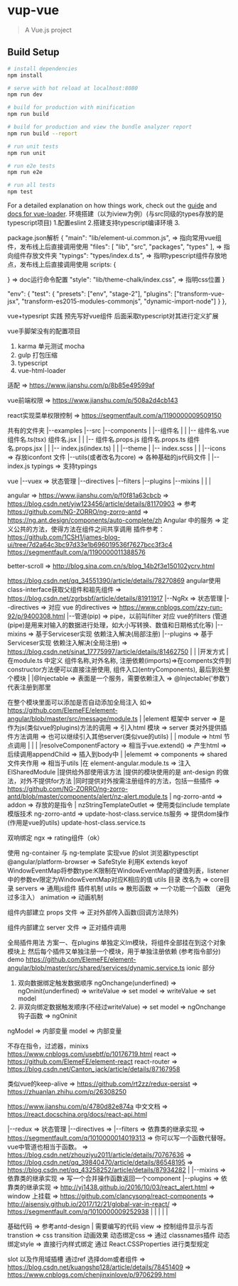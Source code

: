 # vup-vue

> A Vue.js project

## Build Setup

``` bash
# install dependencies
npm install

# serve with hot reload at localhost:8080
npm run dev

# build for production with minification
npm run build

# build for production and view the bundle analyzer report
npm run build --report

# run unit tests
npm run unit

# run e2e tests
npm run e2e

# run all tests
npm test
```

For a detailed explanation on how things work, check out the [guide](http://vuejs-templates.github.io/webpack/) and [docs for vue-loader](http://vuejs.github.io/vue-loader).
环境搭建（以为iview为例）(与src同级的types存放的是typescript项目)
1.配置eslint
2.搭建支持typescript编译环境
3.

package.json解析
{
  "main": "lib/element-ui.common.js", => 指向常用vue组件，发布线上后直接调用使用
  "files": [
    "lib",
    "src",
    "packages",
    "types"
  ], => 指向组件存放文件夹
  "typings": "types/index.d.ts", => 指明typescript组件存放地点，发布线上后直接调用使用
  scripts: {

  }  => doc运行命令配置
  "style": "lib/theme-chalk/index.css", => 指明css位置
}

"env": {
    "test": {
      "presets": ["env", "stage-2"],
      "plugins": ["transform-vue-jsx", "transform-es2015-modules-commonjs", "dynamic-import-node"]
    }
  },

vue+typesript 实践
预先写好vue组件
后面采取typescript对其进行定义扩展

vue手脚架没有的配置项目
1. karma 单元测试 mocha
2. gulp 打包压缩
3. typescript
4. vue-html-loader




适配 => https://www.jianshu.com/p/8b85e49599af

vue前端权限 => https://www.jianshu.com/p/508a2d4cb143

react实现菜单权限控制 => https://segmentfault.com/a/1190000009509150

共有的文件夹
|--examples
|--src
  |--components
  |  |--组件名
  |  |  |-- 组件名.vue 组件名.ts(tsx) 组件名.jsx
  |  |  |-- 组件名.props.js 组件名.props.ts 组件名.props.jsx
  |  |  |-- index.js(index.ts)
  |  |
  |--theme
  |  |-- index.scss
  |  |
  |--icons => 存放iconfont 文件
  |--utils(或者改名为core) => 各种基础的js代码文件
  |  |-- index.js 
typings => 支持typings 


vue
|--vuex => 状态管理
|--directives
|--filters
|--plugins
|--mixins
|
|
|  

angular => https://www.jianshu.com/p/f0f81a63cbcb => https://blog.csdn.net/yjw123456/article/details/81170903 => 参考 https://github.com/NG-ZORRO/ng-zorro-antd => https://ng.ant.design/components/auto-complete/zh
Angular 中的服务 => 定义公共的方法，使得方法在组件之间共享调用
插件参考： https://github.com/1CSH1/james-blog-ui/tree/7d2a64c3bc97d33e1b696019536f7627bcc3f3c4
         https://segmentfault.com/a/1190000011388576

better-scroll => http://blog.sina.com.cn/s/blog_14b2f3e150102ycrv.html

https://blog.csdn.net/qq_34551390/article/details/78270869
angular使用class-interface获取父组件和祖先组件 => https://blog.csdn.net/zgrbsbf/article/details/81911917
|--NgRx => 状态管理
|--directives => 对应 vue 的directives => https://www.cnblogs.com/zzy-run-92/p/9400308.html
|--管道(pip)  => pipe，以前叫filter 对应 vue的filters (管道(pipe)是用来对输入的数据进行处理，如大小写转换、数值和日期格式化等)
|--mixins => 基于Serviceser实现 依赖注入解决(局部注册)
|--plugins => 基于Serviceser实现 依赖注入解决(全局注册) => https://blog.csdn.net/sinat_17775997/article/details/81462750
|
|
|开发方式
| 在module.ts 中定义 组件名称,对外名称, 注册依赖(imports)=>在compents文件到constructor方法便可以直接注册使用, 组件入口(entryComponents), 最后到处整个模块
|
|@Injectable => 表面是一个服务，需要依赖注入 => @Injectable('参数') 代表注册到那里

在整个模块里面可以添加是否自动添加全局注入 如=> https://github.com/ElemeFE/element-angular/blob/master/src/message/module.ts 
|
|element 框架中 server => 是作为js(类似vue的plugins)方法的调用 => 引入html 模块 => server 类对外提供插件方法调用 => 也可以继续引入其他server(类似vue的utils)
|
|              module => html 节点调用
| 
|
|
|resolveComponentFactory => 相当于vue.extend() => 产生html => 后续调用appendChild => 插入到body中
|
|elememt => components => shared 文件夹作用 => 相当于utils 
|在 element-angular.module.ts => 注入ElSharedModule |提供给外部使用该方法
|提供的模块使用的是 ant-design 的做法，对外不提供for方法
|同时提供对外按需注册组件的方法，包括一些插件 => https://github.com/NG-ZORRO/ng-zorro-antd/blob/master/components/alert/nz-alert.module.ts
| ng-zorro-antd => addon => 存放的是指令
| nzStringTemplateOutlet => 使用类似include template 模版技术 
  ng-zorro-antd => update-host-class.service.ts服务 => 提供dom操作(作用是vue的utils)
  update-host-class.service.ts

双响绑定 ngx => rating组件（ok）

使用 ng-container 与 ng-template 实现vue 的slot 
浏览器typesctipt @angular/platform-browser  => SafeStyle 
利用K extends keyof WindowEventMap将参数type:K限制在WindowEventMap的键值列表，listener中的参数ev限定为WindowEventMap对应K相应的值
utils 目录 改名为 => core目录
servers => 通用js组件 插件机制
utils => 散形函数 => 一个功能一个函数 （避免过多注入）
animation => 动画机制


组件内部建立 props 文件 => 正对外部传入函数(回调方法除外)

组件内部建立 server 文件 => 正对插件调用

全局插件用法
方案一、在plugins 单独定义lm模块，将组件全部挂在到这个对象模块上
       然后每个插件又单独注册一个模块，用于单独注册依赖 (参考指令部分)
       demo https://github.com/ElemeFE/element-angular/blob/master/src/shared/services/dynamic.service.ts
       ionic 部分

1. 双向数据绑定触发数据顺序 ngOnchange(underfined) => ngOninit(underfined) =>  writeValue => set model => writeValue => set model
2. 非双向绑定数据触发顺序(不经过writeValue) => set model => ngOnchange钩子函数 => ngOninit

ngModel => 内部变量
model => 内部变量

不存在指令，过滤器，minixs
https://www.cnblogs.com/usebtf/p/10176719.html
react => https://github.com/ElemeFE/element-react
react-router => https://blog.csdn.net/Canton_jack/article/details/87167958

类似vue的keep-alive => https://github.com/rt2zz/redux-persist => https://zhuanlan.zhihu.com/p/26308250

https://www.jianshu.com/p/4780d82e874a
中文文档 => https://react.docschina.org/docs/react-api.html

|--redux => 状态管理
|--directives => 
|--filters => 依靠类的继承实现 => https://segmentfault.com/q/1010000014019313 => 你可以写一个函数代替呀。vue中管道也相当于函数。 => https://blog.csdn.net/zhouziyu2011/article/details/70767636 => https://blog.csdn.net/qq_39840470/article/details/86548195 => https://blog.csdn.net/qq_43258252/article/details/87934282
|
|--mixins => 依靠类的继承实现 => 写一个合并操作函数返回一个component
|--plugins => 依靠类的继承实现 => http://yj1438.github.io/2016/10/03/react_alert.html => window 上挂载  => https://github.com/clancysong/react-components => http://aisensiy.github.io/2017/12/21/global-var-in-react/ => https://segmentfault.com/q/1010000009252938
|
|
|
|
|


基础代码 => 参考antd-design
| 需要编写的代码
  view => 控制组件显示与否
  transtion => css transition 动画效果
  动态绑定css => 通过 classnames插件
  动态绑定style => 直接行内样式绑定
通过 React.CSSProperties 进行类型规定

slot 以及作用域插槽
通过ref 选择dom或者组件 => https://blog.csdn.net/kuangshp128/article/details/78451409 => https://www.cnblogs.com/chenjinxinlove/p/9706299.html